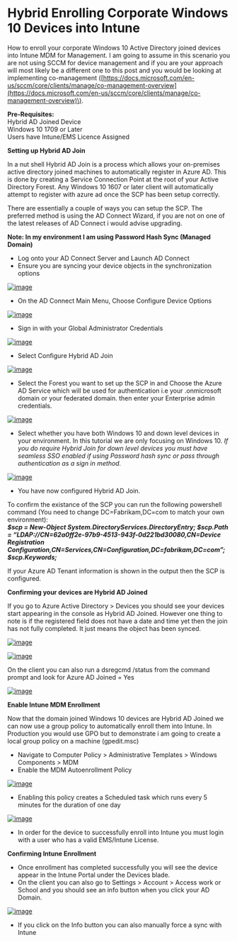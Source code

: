 # Hybrid Enrolling Corporate Windows 10 Devices into Intune

How to enroll your corporate Windows 10 Active Directory joined devices into Intune MDM for Management. I am going to assume in this scenario you are not using SCCM for device management and if you are your approach will most likely be a different one to this post and you would be looking at implementing co-management \([https://docs.microsoft.com/en-us/sccm/core/clients/manage/co-management-overview](https://docs.microsoft.com/en-us/sccm/core/clients/manage/co-management-overview)\).

**Pre-Requisites:**  
Hybrid AD Joined Device  
Windows 10 1709 or Later  
Users have Intune/EMS Licence Assigned

**Setting up Hybrid AD Join**

In a nut shell Hybrid AD Join is a process which allows your on-premises active directory joined machines to automatically register in Azure AD. This is done by creating a Service Connection Point at the root of your Active Directory Forest. Any Windows 10 1607 or later client will automatically attempt to register with azure ad once the SCP has been setup correctly.

There are essentially a couple of ways you can setup the SCP. The preferred method is using the AD Connect Wizard, if you are not on one of the latest releases of AD Connect i would advise upgrading.

**Note: In my environment I am using Password Hash Sync \(Managed Domain\)**

* Log onto your AD Connect Server and Launch AD Connect
* Ensure you are syncing your device objects in the synchronization options

[![image](https://triplesixseven.com/wp-content/uploads/2018/12/image_thumb-7.png)](https://triplesixseven.com/wp-content/uploads/2018/12/image-7.png)

* On the AD Connect Main Menu, Choose Configure Device Options

[![image](https://triplesixseven.com/wp-content/uploads/2018/12/image_thumb-8.png)](https://triplesixseven.com/wp-content/uploads/2018/12/image-8.png)

* Sign in with your Global Administrator Credentials

[![image](https://triplesixseven.com/wp-content/uploads/2018/12/image_thumb-9.png)](https://triplesixseven.com/wp-content/uploads/2018/12/image-9.png)

* Select Configure Hybrid AD Join

[![image](https://triplesixseven.com/wp-content/uploads/2018/12/image_thumb-10.png)](https://triplesixseven.com/wp-content/uploads/2018/12/image-10.png)

* Select the Forest you want to set up the SCP in and Choose the Azure AD Service which will be used for authentication i.e your .onmicrosoft domain or your federated domain. then enter your Enterprise admin credentials.

[![image](https://triplesixseven.com/wp-content/uploads/2018/12/image_thumb-11.png)](https://triplesixseven.com/wp-content/uploads/2018/12/image-11.png)

* Select whether you have both Windows 10 and down level devices in your environment. In this tutorial we are only focusing on Windows 10. _If you do require Hybrid Join for down level devices you must have seamless SSO enabled if using Password hash sync or pass through authentication as a sign in method._

[![image](https://triplesixseven.com/wp-content/uploads/2018/12/image_thumb-12.png)](https://triplesixseven.com/wp-content/uploads/2018/12/image-12.png)

* You have now configured Hybrid AD Join.

To confirm the existance of the SCP you can run the following powershell command \(You need to change DC=Fabrikam,DC=com to match your own environment\):  
_**$scp = New-Object System.DirectoryServices.DirectoryEntry; $scp.Path = “LDAP://CN=62a0ff2e-97b9-4513-943f-0d221bd30080,CN=Device Registration Configuration,CN=Services,CN=Configuration,DC=fabrikam,DC=com”; $scp.Keywords;**_

If your Azure AD Tenant information is shown in the output then the SCP is configured.

**Confirming your devices are Hybrid AD Joined**

If you go to Azure Active Directory &gt; Devices you should see your devices start appearing in the console as Hybrid AD Joined. However one thing to note is if the registered field does not have a date and time yet then the join has not fully completed. It just means the object has been synced.

[![image](https://triplesixseven.com/wp-content/uploads/2018/12/image_thumb-13.png)](https://triplesixseven.com/wp-content/uploads/2018/12/image-13.png)

[![image](https://triplesixseven.com/wp-content/uploads/2018/12/image_thumb-14.png)](https://triplesixseven.com/wp-content/uploads/2018/12/image-14.png)

On the client you can also run a dsregcmd /status from the command prompt and look for Azure AD Joined = Yes

[![image](https://triplesixseven.com/wp-content/uploads/2018/12/image_thumb-15.png)](https://triplesixseven.com/wp-content/uploads/2018/12/image-15.png)

**Enable Intune MDM Enrollment**

Now that the domain joined Windows 10 devices are Hybrid AD Joined we can now use a group policy to automatically enroll them into Intune. In Production you would use GPO but to demonstrate i am going to create a local group policy on a machine \(gpedit.msc\)

* Navigate to Computer Policy &gt; Administrative Templates &gt; Windows Components &gt; MDM
* Enable the MDM Autoenrollment Policy

[![image](https://triplesixseven.com/wp-content/uploads/2018/12/image_thumb-16.png)](https://triplesixseven.com/wp-content/uploads/2018/12/image-16.png)

* Enabling this policy creates a Scheduled task which runs every 5 minutes for the duration of one day

[![image](https://triplesixseven.com/wp-content/uploads/2018/12/image_thumb-17.png)](https://triplesixseven.com/wp-content/uploads/2018/12/image-17.png)

* In order for the device to successfully enroll into Intune you must login with a user who has a valid EMS/Intune License.

**Confirming Intune Enrollment**

* Once enrollment has completed successfully you will see the device appear in the Intune Portal under the Devices blade.
* On the client you can also go to Settings &gt; Account &gt; Access work or School and you should see an info button when you click your AD Domain.

[![image](https://triplesixseven.com/wp-content/uploads/2018/12/image_thumb-18.png)](https://triplesixseven.com/wp-content/uploads/2018/12/image-18.png)

* If you click on the Info button you can also manually force a sync with Intune




